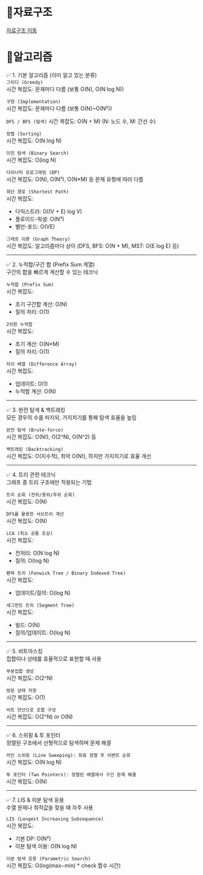 # 📗자료구조
[자료구조 이동](https://github.com/sungw00ng/Today_I_Learn/blob/main/%EC%9E%90%EB%A3%8C%EA%B5%AC%EC%A1%B0/%EC%A3%BC%EC%9A%94%EC%9E%90%EB%A3%8C%EA%B5%AC%EC%A1%B0%EC%8B%9C%EA%B0%84%EB%B3%B5%EC%9E%A1%EB%8F%84%EC%A0%95%EB%A6%AC.md) <br>
# 📙알고리즘
✅ 1. 기본 알고리즘 (이미 알고 있는 분류)  
`그리디 (Greedy)`  
시간 복잡도: 문제마다 다름 (보통 O(N), O(N log N))

`구현 (Implementation)` <br>
시간 복잡도: 문제마다 다름 (보통 O(N)~O(N²))

`DFS / BFS (탐색)` 
시간 복잡도: O(N + M) (N: 노드 수, M: 간선 수)

`정렬 (Sorting)`  
시간 복잡도: O(N log N)

`이진 탐색 (Binary Search)`  
시간 복잡도: O(log N)

`다이나믹 프로그래밍 (DP)`  
시간 복잡도: O(N), O(N²), O(N*M) 등 문제 유형에 따라 다름

`최단 경로 (Shortest Path)`  
시간 복잡도:  
- 다익스트라: O((V + E) log V)  
- 플로이드-워셜: O(N³)  
- 벨만-포드: O(VE)

`그래프 이론 (Graph Theory)`  
시간 복잡도: 알고리즘마다 상이 (DFS, BFS: O(N + M), MST: O(E log E) 등)

---

✅ 2. 누적합/구간 합 (Prefix Sum 계열)  
구간의 합을 빠르게 계산할 수 있는 테크닉  

`누적합 (Prefix Sum)`  
시간 복잡도:  
- 초기 구간합 계산: O(N)  
- 질의 처리: O(1)

`2차원 누적합`  
시간 복잡도:  
- 초기 계산: O(N*M)  
- 질의 처리: O(1)

`차이 배열 (Difference Array)`  
시간 복잡도:  
- 업데이트: O(1)  
- 누적합 계산: O(N)

---

✅ 3. 완전 탐색 & 백트래킹  
모든 경우의 수를 따지되, 가지치기를 통해 탐색 효율을 높임  

`완전 탐색 (Brute-force)`  
시간 복잡도: O(N!), O(2^N), O(N^2) 등

`백트래킹 (Backtracking)`  
시간 복잡도: O(지수적), 최악 O(N!), 하지만 가지치기로 효율 개선

---

✅ 4. 트리 관련 테크닉  
그래프 중 트리 구조에만 적용되는 기법  

`트리 순회 (전위/중위/후위 순회)`  
시간 복잡도: O(N)

`DFS를 활용한 서브트리 계산`  
시간 복잡도: O(N)

`LCA (최소 공통 조상)`  
시간 복잡도:  
- 전처리: O(N log N)  
- 질의: O(log N)

`펜윅 트리 (Fenwick Tree / Binary Indexed Tree)`  
시간 복잡도:  
- 업데이트/질의: O(log N)

`세그먼트 트리 (Segment Tree)`  
시간 복잡도:  
- 빌드: O(N)  
- 질의/업데이트: O(log N)

---

✅ 5. 비트마스킹  
집합이나 상태를 효율적으로 표현할 때 사용  

`부분집합 생성`  
시간 복잡도: O(2^N)

`방문 상태 저장`  
시간 복잡도: O(1)

`비트 연산으로 조합 구성`  
시간 복잡도: O(2^N) or O(N)

---

✅ 6. 스위핑 & 투 포인터  
정렬된 구조에서 선형적으로 탐색하며 문제 해결  

`라인 스위핑 (Line Sweeping): 좌표 정렬 후 이벤트 순회`  
시간 복잡도: O(N log N)

`투 포인터 (Two Pointers): 정렬된 배열에서 구간 문제 해결`  
시간 복잡도: O(N)

---

✅ 7. LIS & 이분 탐색 응용  
수열 문제나 최적값을 찾을 때 자주 사용  

`LIS (Longest Increasing Subsequence)`  
시간 복잡도:  
- 기본 DP: O(N²)  
- 이분 탐색 이용: O(N log N)

`이분 탐색 응용 (Parametric Search)`  
시간 복잡도: O(log(max−min) * check 함수 시간)
